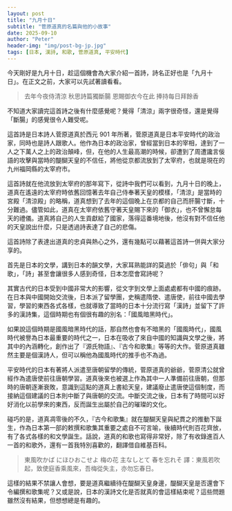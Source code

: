 ```yaml
---
layout: post
title: "九月十日"
subtitle: "菅原道真的名篇與他的小故事"
date: 2025-09-10
author: "Peter"
header-img: "img/post-bg-jp.jpg"
tags: [日本, 漢詩, 和歌, 菅原道真, 平安時代]
---
```


今天剛好是九月十日，趁這個機會為大家介紹一首詩，詩名正好也是「九月十日」。在正文之前，大家可以先試著讀看看。

> 去年今夜侍清涼
> 秋思詩篇獨斷腸
> 恩賜御衣今在此
> 捧持每日拜餘香

不知道大家讀完這首詩之後有什麼感覺呢？覺得「清涼」兩字很奇怪，還是覺得「斷腸」的感覺很令人難受呢。

這首詩是日本詩人菅原道真於西元 901 年所著，菅原道真是日本平安時代的政治家，同時也是詩人跟歌人。他作為日本的政治家，曾經當到日本的宰相，達到了一人之下萬人之上的政治顛峰，但，在他的人生最高潮的時候，卻遭到了周遭讒言佞語的攻擊與當時的醍醐天皇的不信任，將他從京都流放到了太宰府，也就是現在的九州福岡縣的太宰府市。

這首詩就在他流放到太宰府的那年寫下，從詩中我們可以看到，九月十日的晚上，道真在遙遠的太宰府時依舊回憶著去年自己侍奉著天皇的模樣，「清涼」是當時的宮殿「清涼殿」的略稱，道真想到了去年的這個晚上在京都的自己而肝腸寸斷，十分難過。儘管如此，道真在太宰府依舊守著天皇賜下來的「御衣」，也不曾懈怠每天的禮儀。道真將自己的人生貢獻給了國家，落得這番境地後，他沒有對不信任他的天皇說出什麼，只是透過詩表達了自己的悲傷。

這首詩除了表達出道真的忠貞與熱心之外，還有幾點可以藉著這首詩一併與大家分享的。

首先是日本的文學，講到日本的韻文學，大家耳熟能詳的莫過於「俳句」與「和歌」，「詩」甚至會讓很多人感到奇怪，日本怎麼會寫詩呢？

其實古代的日本受到中國非常大的影響，從文字到文學上面處處都有中國的痕跡。在日本與中國開始交流後，日本派了留學團，史稱遣隋使、遣唐使，前往中國去學習，學習的東西各式各樣，也就導致了當時的日本十分流行寫「漢詩」並留下了許多的漢詩集，這個時期也有個很有趣的別名：「國風暗黑時代」。

如果說這個時期是國風暗黑時代的話，那自然也會有不暗黑的「國風時代」，國風時代被譽為日本最重要的時代之一，日本在吸收了來自中國的知識與文學之後，將其中的內涵轉化，創作出了『源氏物語』、『古今和歌集』等等的大作。菅原道真雖然主要是個漢詩人，但可以稱他為國風時代的推手也不為過。

平安時代的日本有著將人派遣至唐朝留學的傳統，菅原道真的爺爺，菅原清公就曾經作為遣唐使前往唐朝學習。道真後來也被選上作為其中一人準備前往唐朝，但那時的唐朝逐漸衰敗，意識到這點的道真上書給天皇，建議廢止遣唐使這個制度，而接納這個建議的日本則中斷了與唐朝的交流。中斷交流之後，日本有了時間可以好好消化以前學來的東西，反而誕生出屬於自己的璀璨的文化。

碰巧的是，道真凋零後的不久，『古今和歌集』就在醍醐天皇與紀貫之的推動下誕生，作為日本第一部的敕撰和歌集其重要之處自不可言喻，後續時代則百花齊放，有了各式各樣的和文學誕生。話說，道真的和歌也寫得非常好，除了有收錄進百人一首的和歌外，還有一首我特別喜歡的，翻譯借自維基百科。

> 東風吹かば にほひおこせよ 梅の花 主なしとて 春を忘れそ
> 譯：東風若吹起，致使庭香乘風來，吾梅從失主，亦勿忘春日。

這樣的結果不禁讓人會想，要是道真繼續待在醍醐天皇身邊，醍醐天皇是否還會下令編撰和歌集呢？又或是說，日本的漢詩文化是否就真的會這樣結束呢？這些問題雖然沒有結果，但想想總是有趣的。